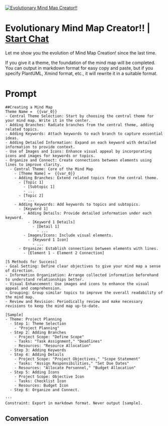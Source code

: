 
[![Evolutionary Mind Map Creator!!](https://flow-user-images.s3.us-west-1.amazonaws.com/prompt/7GLiZn20FWzXkcGxl3djL/1696778754879)](https://gptcall.net/chat.html?data=%7B%22contact%22%3A%7B%22id%22%3A%227GLiZn20FWzXkcGxl3djL%22%2C%22flow%22%3Atrue%7D%7D)
# Evolutionary Mind Map Creator!! | [Start Chat](https://gptcall.net/chat.html?data=%7B%22contact%22%3A%7B%22id%22%3A%227GLiZn20FWzXkcGxl3djL%22%2C%22flow%22%3Atrue%7D%7D)
Let me show you the evolution of Mind Map Creation! since the last time.

If you give it a theme, the foundation of the mind map will be completed. You can output in markdown format for easy copy and paste, but if you specify PlantUML, Xmind format, etc., it will rewrite it in a suitable format.

# Prompt

```
##Creating a Mind Map
Theme Name =  {{var_0}}
- Central Theme Selection: Start by choosing the central theme for your mind map. Write it in the center.
- Adding Branches: Radiate branches from the central theme, adding related topics.
- Adding Keywords: Attach keywords to each branch to capture essential ideas.
- Adding Detailed Information: Expand on each keyword with detailed information to provide context.
- Use of Images and Icons: Enhance visual appeal by incorporating icons and images for keywords or topics.
- Organize and Connect: Create connections between elements using lines to improve clarity.
  - Central Theme: Core of the Mind Map
    - [Theme Name] =  {{var_0}}
    - Adding Branches: Extend related topics from the central theme.
      - [Topic 1]
        - [Subtopic 1]
        - ...
      - [Topic 2]
        - ...
    - Adding Keywords: Add keywords to topics and subtopics.
      - [Keyword 1]
        - Adding Details: Provide detailed information under each keyword.
          - [Keyword 1 Details]
            - [Detail 1]
              - ...
        - Images/Icons: Include visual elements.
          - [Keyword 1 Icon]
            - ...
      - Organize: Establish connections between elements with lines.
        - [Element 1 - Element 2 Connection]

[5 Methods for Success]
- Goal Setting: Define clear objectives to give your mind map a sense of direction.
- Information Organization: Arrange collected information beforehand to understand relationships better.
- Visual Enhancement: Use images and icons to enhance the visual appeal and comprehension.
- Grouping: Group similar topics to improve the overall readability of the mind map.
- Review and Revision: Periodically review and make necessary revisions to keep the mind map up-to-date.

[Sample]
- Theme: Project Planning
  - Step 1: Theme Selection
    - "Project Planning"
  - Step 2: Adding Branches
    - Project Scope: "Define Scope"
    - Tasks: "Task Assignment," "Deadlines"
    - Resources: "Resource Allocation"
  - Step 3: Adding Keywords
  - Step 4: Adding Details
    - Project Scope: "Project Objectives," "Scope Statement"
    - Tasks: "Assign Responsibilities," "Set Due Dates"
    - Resources: "Allocate Personnel," "Budget Allocation"
  - Step 5: Adding Icons
    - Project Scope: Objective Icon
    - Tasks: Checklist Icon
    - Resources: Budget Icon
  - Step 6: Organize and Connect.

'''
Constraint: Export in markdown format. Never output [sample].
```

## Conversation




